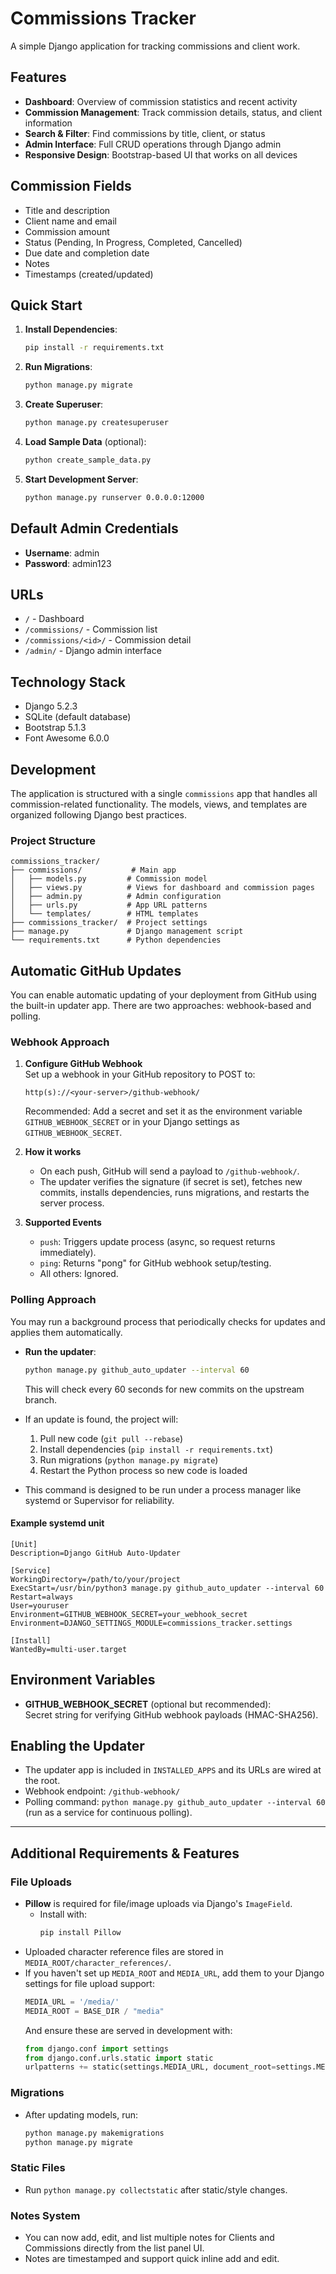 # Commissions Tracker

A simple Django application for tracking commissions and client work.

## Features

- **Dashboard**: Overview of commission statistics and recent activity
- **Commission Management**: Track commission details, status, and client information
- **Search & Filter**: Find commissions by title, client, or status
- **Admin Interface**: Full CRUD operations through Django admin
- **Responsive Design**: Bootstrap-based UI that works on all devices

## Commission Fields

- Title and description
- Client name and email
- Commission amount
- Status (Pending, In Progress, Completed, Cancelled)
- Due date and completion date
- Notes
- Timestamps (created/updated)

## Quick Start

1. **Install Dependencies**:
   ```bash
   pip install -r requirements.txt
   ```

2. **Run Migrations**:
   ```bash
   python manage.py migrate
   ```

3. **Create Superuser**:
   ```bash
   python manage.py createsuperuser
   ```

4. **Load Sample Data** (optional):
   ```bash
   python create_sample_data.py
   ```

5. **Start Development Server**:
   ```bash
   python manage.py runserver 0.0.0.0:12000
   ```

## Default Admin Credentials

- **Username**: admin
- **Password**: admin123

## URLs

- `/` - Dashboard
- `/commissions/` - Commission list
- `/commissions/<id>/` - Commission detail
- `/admin/` - Django admin interface

## Technology Stack

- Django 5.2.3
- SQLite (default database)
- Bootstrap 5.1.3
- Font Awesome 6.0.0

## Development

The application is structured with a single `commissions` app that handles all commission-related functionality. The models, views, and templates are organized following Django best practices.

### Project Structure

```
commissions_tracker/
├── commissions/           # Main app
│   ├── models.py         # Commission model
│   ├── views.py          # Views for dashboard and commission pages
│   ├── admin.py          # Admin configuration
│   ├── urls.py           # App URL patterns
│   └── templates/        # HTML templates
├── commissions_tracker/  # Project settings
├── manage.py             # Django management script
└── requirements.txt      # Python dependencies
```

## Automatic GitHub Updates

You can enable automatic updating of your deployment from GitHub using the built-in updater app. There are two approaches: webhook-based and polling.

### Webhook Approach

1. **Configure GitHub Webhook**  
   Set up a webhook in your GitHub repository to POST to:  
   ```
   http(s)://<your-server>/github-webhook/
   ```
   Recommended: Add a secret and set it as the environment variable `GITHUB_WEBHOOK_SECRET` or in your Django settings as `GITHUB_WEBHOOK_SECRET`.

2. **How it works**  
   - On each push, GitHub will send a payload to `/github-webhook/`.
   - The updater verifies the signature (if secret is set), fetches new commits, installs dependencies, runs migrations, and restarts the server process.

3. **Supported Events**
   - `push`: Triggers update process (async, so request returns immediately).
   - `ping`: Returns "pong" for GitHub webhook setup/testing.
   - All others: Ignored.

### Polling Approach

You may run a background process that periodically checks for updates and applies them automatically.

- **Run the updater**:
  ```bash
  python manage.py github_auto_updater --interval 60
  ```
  This will check every 60 seconds for new commits on the upstream branch.
- If an update is found, the project will:
  1. Pull new code (`git pull --rebase`)
  2. Install dependencies (`pip install -r requirements.txt`)
  3. Run migrations (`python manage.py migrate`)
  4. Restart the Python process so new code is loaded

- This command is designed to be run under a process manager like systemd or Supervisor for reliability.

#### Example systemd unit

```
[Unit]
Description=Django GitHub Auto-Updater

[Service]
WorkingDirectory=/path/to/your/project
ExecStart=/usr/bin/python3 manage.py github_auto_updater --interval 60
Restart=always
User=youruser
Environment=GITHUB_WEBHOOK_SECRET=your_webhook_secret
Environment=DJANGO_SETTINGS_MODULE=commissions_tracker.settings

[Install]
WantedBy=multi-user.target
```

## Environment Variables

- **GITHUB_WEBHOOK_SECRET** (optional but recommended):  
   Secret string for verifying GitHub webhook payloads (HMAC-SHA256).

## Enabling the Updater

- The updater app is included in `INSTALLED_APPS` and its URLs are wired at the root.
- Webhook endpoint: `/github-webhook/`
- Polling command: `python manage.py github_auto_updater --interval 60` (run as a service for continuous polling).

---

## Additional Requirements & Features

### File Uploads

- **Pillow** is required for file/image uploads via Django's `ImageField`.
  - Install with:
    ```bash
    pip install Pillow
    ```
- Uploaded character reference files are stored in `MEDIA_ROOT/character_references/`.
- If you haven't set up `MEDIA_ROOT` and `MEDIA_URL`, add them to your Django settings for file upload support:
    ```python
    MEDIA_URL = '/media/'
    MEDIA_ROOT = BASE_DIR / "media"
    ```
  And ensure these are served in development with:
    ```python
    from django.conf import settings
    from django.conf.urls.static import static
    urlpatterns += static(settings.MEDIA_URL, document_root=settings.MEDIA_ROOT)
    ```

### Migrations

- After updating models, run:
    ```bash
    python manage.py makemigrations
    python manage.py migrate
    ```

### Static Files

- Run `python manage.py collectstatic` after static/style changes.

### Notes System

- You can now add, edit, and list multiple notes for Clients and Commissions directly from the list panel UI.
- Notes are timestamped and support quick inline add and edit.